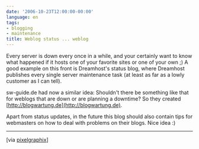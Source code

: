 ```yaml
---
date: '2006-10-23T12:00:00-00:00'
language: en
tags:
- blogging
- maintenance
title: Weblog status ... weblog
---
```



Every server is down every once in a while, and your certainly want to know what happened if it hosts one of your favorite sites or one of your own ;) A good example on this front is Dreamhost's status blog, where Dreamhost publishes every single server maintenance task (at least as far as a lowly customer as I can tell).

sw-guide.de had now a similar idea: Shouldn't there be something like that for weblogs that are down or are planning a downtime? So they created [http://blogwartung.de](http://blogwartung.de). 

Apart from status updates, in the future this blog should also contain tips for webmasters on how to deal with problems on their blogs. Nice idea :)

-------------------------------



[via [pixelgraphix](http://www.pixelgraphix.de/log/2006-10/informationssystem-fuer-nicht-erreichbare-weblogs.php)]